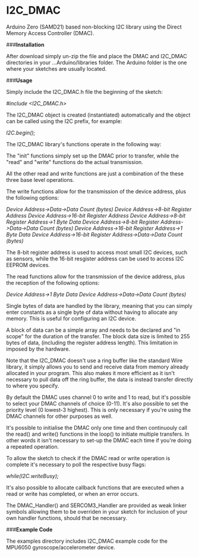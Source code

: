 # I2C_DMAC
Arduino Zero (SAMD21) based non-blocking I2C library using the Direct Memory Access Controller (DMAC).

###__Installation__

After download simply un-zip the file and place the DMAC and I2C_DMAC directories in your ...Arduino/libraries folder. The Arduino folder is the one where your sketches are usually located.

###__Usage__

Simply include the I2C_DMAC.h file the beginning of the sketch:

_#include <I2C_DMAC.h>_

The I2C_DMAC object is created (instantiated) automatically and the object can be called using the I2C prefix, for example:

_I2C.begin();_

The I2C_DMAC library's functions operate in the following way:

The "init" functions simply set up the DMAC prior to transfer, while the "read" and "write" functions do the actual transmission.

All the other read and write functions are just a combination of the these three base level operations.

The write functions allow for the transmission of the device address, plus the following options:

_Device Address->Data->Data Count (bytes)_
_Device Address->8-bit Register Address_
_Device Address->16-bit Register Address_
_Device Address->8-bit Register Address->1 Byte Data_
_Device Address->8-bit Register Address->Data->Data Count (bytes)_
_Device Address->16-bit Register Address->1 Byte Data_
_Device Address->16-bit Register Address->Data->Data Count (bytes)_

The 8-bit register address is used to access most small I2C devices, such as sensors, while the 16-bit resgister address can be used to access I2C EEPROM devices.

The read functions allow for the transmission of the device address, plus the reception of the following options:

_Device Address->1 Byte Data_
_Device Address->Data->Data Count (bytes)_

Single bytes of data are handled by the library, meaning that you can simply enter constants as a single byte of data without having to allocate any memory. This is useful for configuring an I2C device.

A block of data can be a simple array and needs to be declared and "in scope" for the duration of the transfer. The block data size is limited to 255 bytes of data, (including the register address length). This limitation in imposed by the hardware.

Note that the I2C_DMAC doesn't use a ring buffer like the standard Wire library, it simply allows you to send and receive data from memory already allocated in your program. This also makes it more efficient as it isn't necessary to pull data off the ring buffer, the data is instead transfer directly to where you specify.

By default the DMAC uses channel 0 to write and 1 to read, but it's possible to select your DMAC channels of choice (0-11). It's also possible to set the priority level (0 lowest-3 highest). This is only necessary if you're using the DMAC channels for other purposes as well.

It's possible to initialise the DMAC only one time and then continuouly call the read() and write() functions in the loop() to initiate multiple transfers. In other words it isn't necessary to set-up the DMAC each time if you're doing a repeated operation.

To allow the sketch to check if the DMAC read or write operation is complete it's necessary to poll the respective busy flags:

_while(I2C.writeBusy);_

It's also possible to allocate callback functions that are executed when a read or write has completed, or when an error occurs.

The DMAC_Handler() and SERCOM3_Handler are provided as weak linker symbols allowing them to be overriden in your sketch for inclusion of your own handler functions, should that be necessary.

###__Example Code__

The examples directory includes I2C_DMAC example code for the MPU6050 gyroscope/accelerometer device.
